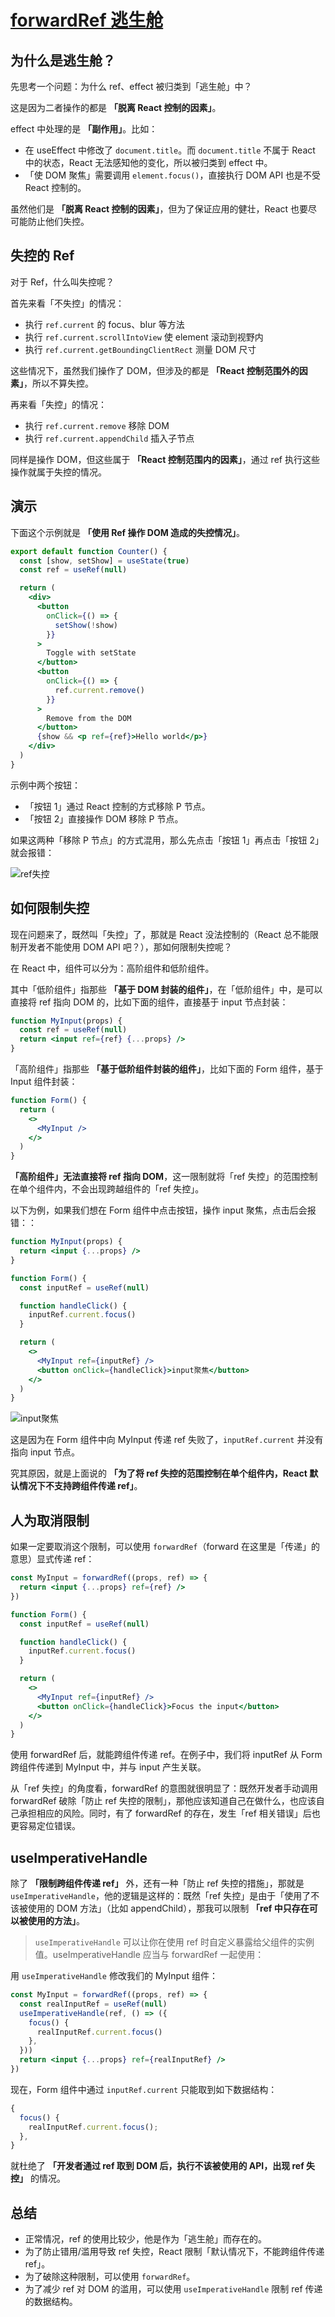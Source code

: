 # [forwardRef 逃生舱](https://www.zhihu.com/question/521311581/answer/2530942394)

## 为什么是逃生舱？

先思考一个问题：为什么 ref、effect 被归类到「逃生舱」中？

这是因为二者操作的都是 **「脱离 React 控制的因素」**。

effect 中处理的是 **「副作用」**。比如：

- 在 useEffect 中修改了 `document.title`。而 `document.title` 不属于 React 中的状态，React 无法感知他的变化，所以被归类到 effect 中。
- 「使 DOM 聚焦」需要调用 `element.focus()`，直接执行 DOM API 也是不受 React 控制的。

虽然他们是 **「脱离 React 控制的因素」**，但为了保证应用的健壮，React 也要尽可能防止他们失控。

## 失控的 Ref

对于 Ref，什么叫失控呢？

首先来看「不失控」的情况：

- 执行 `ref.current` 的 focus、blur 等方法
- 执行 `ref.current.scrollIntoView` 使 element 滚动到视野内
- 执行 `ref.current.getBoundingClientRect` 测量 DOM 尺寸

这些情况下，虽然我们操作了 DOM，但涉及的都是 **「React 控制范围外的因素」**，所以不算失控。

再来看「失控」的情况：

- 执行 `ref.current.remove` 移除 DOM
- 执行 `ref.current.appendChild` 插入子节点

同样是操作 DOM，但这些属于 **「React 控制范围内的因素」**，通过 ref 执行这些操作就属于失控的情况。

## 演示

下面这个示例就是 **「使用 Ref 操作 DOM 造成的失控情况」**。

```jsx
export default function Counter() {
  const [show, setShow] = useState(true)
  const ref = useRef(null)

  return (
    <div>
      <button
        onClick={() => {
          setShow(!show)
        }}
      >
        Toggle with setState
      </button>
      <button
        onClick={() => {
          ref.current.remove()
        }}
      >
        Remove from the DOM
      </button>
      {show && <p ref={ref}>Hello world</p>}
    </div>
  )
}
```

示例中两个按钮：

- 「按钮 1」通过 React 控制的方式移除 P 节点。
- 「按钮 2」直接操作 DOM 移除 P 节点。

如果这两种「移除 P 节点」的方式混用，那么先点击「按钮 1」再点击「按钮 2」就会报错：

![ref失控](/IMAGES/2023/forwardRef-逃生舱/ref失控.png)

## 如何限制失控

现在问题来了，既然叫「失控」了，那就是 React 没法控制的（React 总不能限制开发者不能使用 DOM API 吧？），那如何限制失控呢？

在 React 中，组件可以分为：高阶组件和低阶组件。

其中「低阶组件」指那些 **「基于 DOM 封装的组件」**，在「低阶组件」中，是可以直接将 ref 指向 DOM 的，比如下面的组件，直接基于 input 节点封装：

```jsx
function MyInput(props) {
  const ref = useRef(null)
  return <input ref={ref} {...props} />
}
```

「高阶组件」指那些 **「基于低阶组件封装的组件」**，比如下面的 Form 组件，基于 Input 组件封装：

```jsx
function Form() {
  return (
    <>
      <MyInput />
    </>
  )
}
```

**「高阶组件」无法直接将 ref 指向 DOM**，这一限制就将「ref 失控」的范围控制在单个组件内，不会出现跨越组件的「ref 失控」。

以下为例，如果我们想在 Form 组件中点击按钮，操作 input 聚焦，点击后会报错：：

```jsx
function MyInput(props) {
  return <input {...props} />
}

function Form() {
  const inputRef = useRef(null)

  function handleClick() {
    inputRef.current.focus()
  }

  return (
    <>
      <MyInput ref={inputRef} />
      <button onClick={handleClick}>input聚焦</button>
    </>
  )
}
```

![input聚焦](/IMAGES/2023/forwardRef-逃生舱/input聚焦.png)

这是因为在 Form 组件中向 MyInput 传递 ref 失败了，`inputRef.current` 并没有指向 input 节点。

究其原因，就是上面说的 **「为了将 ref 失控的范围控制在单个组件内，React 默认情况下不支持跨组件传递 ref」**。

## 人为取消限制

如果一定要取消这个限制，可以使用 `forwardRef`（forward 在这里是「传递」的意思）显式传递 ref：

```jsx
const MyInput = forwardRef((props, ref) => {
  return <input {...props} ref={ref} />
})

function Form() {
  const inputRef = useRef(null)

  function handleClick() {
    inputRef.current.focus()
  }

  return (
    <>
      <MyInput ref={inputRef} />
      <button onClick={handleClick}>Focus the input</button>
    </>
  )
}
```

使用 forwardRef 后，就能跨组件传递 ref。在例子中，我们将 inputRef 从 Form 跨组件传递到 MyInput 中，并与 input 产生关联。

从「ref 失控」的角度看，forwardRef 的意图就很明显了：既然开发者手动调用 forwardRef 破除「防止 ref 失控的限制」，那他应该知道自己在做什么，也应该自己承担相应的风险。同时，有了 forwardRef 的存在，发生「ref 相关错误」后也更容易定位错误。

## useImperativeHandle

除了 **「限制跨组件传递 ref」** 外，还有一种「防止 ref 失控的措施」，那就是 `useImperativeHandle`，他的逻辑是这样的：既然「ref 失控」是由于「使用了不该被使用的 DOM 方法」（比如 appendChild），那我可以限制 **「ref 中只存在可以被使用的方法」**。

> `useImperativeHandle` 可以让你在使用 ref 时自定义暴露给父组件的实例值。useImperativeHandle 应当与 forwardRef 一起使用：

用 `useImperativeHandle` 修改我们的 MyInput 组件：

```jsx
const MyInput = forwardRef((props, ref) => {
  const realInputRef = useRef(null)
  useImperativeHandle(ref, () => ({
    focus() {
      realInputRef.current.focus()
    },
  }))
  return <input {...props} ref={realInputRef} />
})
```

现在，Form 组件中通过 `inputRef.current` 只能取到如下数据结构：

```js
{
  focus() {
    realInputRef.current.focus();
  },
}
```

就杜绝了 **「开发者通过 ref 取到 DOM 后，执行不该被使用的 API，出现 ref 失控」** 的情况。

## 总结

- 正常情况，ref 的使用比较少，他是作为「逃生舱」而存在的。
- 为了防止错用/滥用导致 ref 失控，React 限制「默认情况下，不能跨组件传递 ref」。
- 为了破除这种限制，可以使用 `forwardRef`。
- 为了减少 ref 对 DOM 的滥用，可以使用 `useImperativeHandle` 限制 ref 传递的数据结构。

